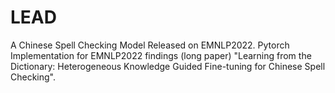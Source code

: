 # LEAD
A Chinese Spell Checking Model Released on EMNLP2022.
Pytorch Implementation for EMNLP2022 findings (long paper) "Learning from the Dictionary: Heterogeneous Knowledge Guided Fine-tuning for Chinese Spell Checking".
